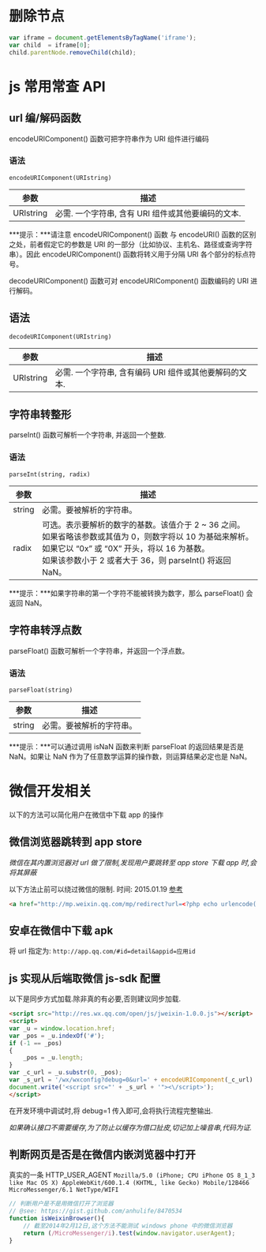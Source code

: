 # 删除节点

```javascript
var iframe = document.getElementsByTagName('iframe');
var child  = iframe[0];
child.parentNode.removeChild(child);
```

# js 常用常查 API

## url 编/解码函数

encodeURIComponent() 函数可把字符串作为 URI 组件进行编码

### 语法

`encodeURIComponent(URIstring)`

参数  |  描述
----- | ----
URIstring |  必需. 一个字符串, 含有 URI 组件或其他要编码的文本.

***提示：***请注意 encodeURIComponent() 函数 与 encodeURI() 函数的区别之处，前者假定它的参数是 URI 的一部分（比如协议、主机名、路径或查询字符串）。因此 encodeURIComponent() 函数将转义用于分隔 URI 各个部分的标点符号。

decodeURIComponent() 函数可对 encodeURIComponent() 函数编码的 URI 进行解码。

## 语法

`decodeURIComponent(URIstring)`

参数  |  描述
----- | ----
URIstring  | 必需. 一个字符串, 含有编码 URI 组件或其他要解码的文本.

## 字符串转整形

parseInt() 函数可解析一个字符串, 并返回一个整数.

### 语法

`parseInt(string, radix)`

参数  |  描述
----- | ----
string | 必需。要被解析的字符串。
radix  | 可选。表示要解析的数字的基数。该值介于 2 ~ 36 之间。<br />如果省略该参数或其值为 0，则数字将以 10 为基础来解析。<br />如果它以 “0x” 或 “0X” 开头，将以 16 为基数。<br />如果该参数小于 2 或者大于 36，则 parseInt() 将返回 NaN。

***提示：***如果字符串的第一个字符不能被转换为数字，那么 parseFloat() 会返回 NaN。

## 字符串转浮点数

parseFloat() 函数可解析一个字符串，并返回一个浮点数。

### 语法

`parseFloat(string)`

参数  |  描述
----- | ----
string | 必需。要被解析的字符串。

***提示：***可以通过调用 isNaN 函数来判断 parseFloat 的返回结果是否是 NaN。如果让 NaN 作为了任意数学运算的操作数，则运算结果必定也是 NaN。

# 微信开发相关

以下的方法可以简化用户在微信中下载 app 的操作

## 微信浏览器跳转到 app store

*微信在其内置浏览器对 url 做了限制,发现用户要跳转至 app store 下载 app 时,会将其屏蔽*

以下方法止前可以绕过微信的限制.  时间: 2015.01.19  [参考](http://www.ildsea.com/1781.html)

```html
<a href="http://mp.weixin.qq.com/mp/redirect?url=<?php echo urlencode('app store 中待推广下载链接'); ?>">下载并安装app</a>;
```

## 安卓在微信中下载 apk

将 url 指定为:
`http://app.qq.com/#id=detail&appid=应用id`

## js 实现从后端取微信 js-sdk 配置

以下是同步方式加载.除非真的有必要,否则建议同步加载.

```html
<script src="http://res.wx.qq.com/open/js/jweixin-1.0.0.js"></script>
<script>
var _u = window.location.href;
var _pos = _u.indexOf('#');
if (-1 == _pos)
{
    _pos = _u.length;
}
var _c_url = _u.substr(0, _pos);
var _s_url = '/wx/wxconfig?debug=0&url=' + encodeURIComponent(_c_url)  + '&p=' + (+(new Date()));
document.write('<script src="' + _s_url + '"><\/script>');
</script>
```

在开发环境中调试时,将 debug=1 传入即可,会将执行流程完整输出.

*如果确认接口不需要缓存,为了防止以缓存为借口扯皮,切记加上噪音串,代码为证.*

## 判断网页是否是在微信内嵌浏览器中打开

真实的一条 HTTP_USER_AGENT
`Mozilla/5.0 (iPhone; CPU iPhone OS 8_1_3 like Mac OS X) AppleWebKit/600.1.4 (KHTML, like Gecko) Mobile/12B466 MicroMessenger/6.1 NetType/WIFI`

```js
// 判断用户是不是用微信打开了浏览器
// @see: https://gist.github.com/anhulife/8470534
function isWeixinBrowser(){
    // 截至2014年2月12日,这个方法不能测试 windows phone 中的微信浏览器
    return (/MicroMessenger/i).test(window.navigator.userAgent);
}
```

